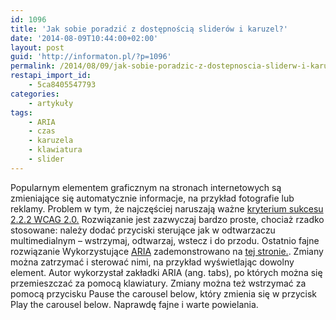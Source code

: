```yaml
---
id: 1096
title: 'Jak sobie poradzić z dostępnością sliderów i karuzel?'
date: '2014-08-09T10:44:00+02:00'
layout: post
guid: 'http://informaton.pl/?p=1096'
permalink: /2014/08/09/jak-sobie-poradzic-z-dostepnoscia-sliderw-i-karuzel/
restapi_import_id:
    - 5ca8405547793
categories:
    - artykuły
tags:
    - ARIA
    - czas
    - karuzela
    - klawiatura
    - slider
---
```


Popularnym elementem graficznym na stronach internetowych są zmieniające się automatycznie informacje, na przykład fotografie lub reklamy. Problem w tym, że najczęściej naruszają ważne [kryterium sukcesu 2.2.2 WCAG 2.0.](http://informaton.pl/?p=208) Rozwiązanie jest zazwyczaj bardzo proste, chociaż rzadko stosowane: należy dodać przyciski sterujące jak w odtwarzaczu multimedialnym – wstrzymaj, odtwarzaj, wstecz i do przodu. Ostatnio fajne rozwiązanie Wykorzystujące [ARIA](http://www.w3.org/TR/wai-aria/) zademonstrowano na [tej stronie.](http://www.romaingervois.fr/implementations/en/carousel.html). Zmiany można zatrzymać i sterować nimi, na przykład wyświetlając dowolny element. Autor wykorzystał zakładki ARIA (ang. <span lang="en">tabs</span>), po których można się przemieszczać za pomocą klawiatury. Zmiany można też wstrzymać za pomocą przycisku <span lang="en">Pause the carousel below</span>, który zmienia się w przycisk <span lang="en">Play the carousel below</span>. Naprawdę fajne i warte powielania.